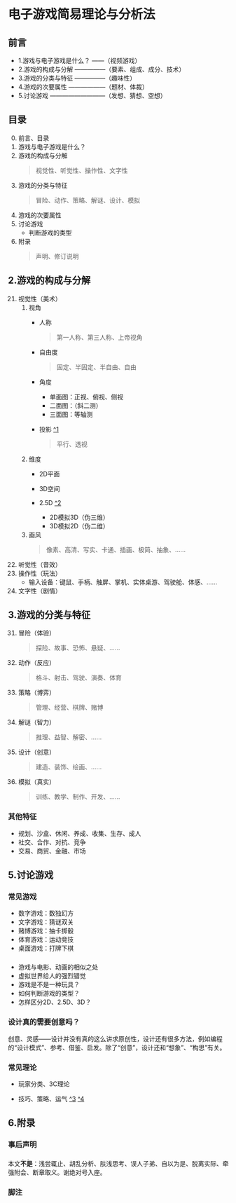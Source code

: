 
# 电子游戏简易理论与分析法

## 前言
- 1.游戏与电子游戏是什么？ ——（视频游戏）
- 2.游戏的构成与分解   —————（要素、组成、成分、技术）
- 3.游戏的分类与特征   —————（趣味性）
- 4.游戏的次要属性   ——————（题材、体裁）
- 5.讨论游戏     —————————（发想、猜想、空想）


## 目录
0. 前言、目录
1. 游戏与电子游戏是什么？ 
2. 游戏的构成与分解
    >视觉性、听觉性、操作性、文字性
3. 游戏的分类与特征
    >冒险、动作、策略、解谜、设计、模拟
4. 游戏的次要属性
5. 讨论游戏
    - 判断游戏的类型
6. 附录
    >声明、修订说明


## 2.游戏的构成与分解
21. 视觉性（美术）
    1. 视角
        - 人称
            >第一人称、第三人称、上帝视角
        - 自由度
            >固定、半固定、半自由、自由
        - 角度
            - 单面图：正视、俯视、侧视
            - 二面图：（斜二测）
            - 三面图：等轴测
        - 投影 [ ^1]
            >平行、透视
            
            [ ^1]:https://zh.wikipedia.org/zh-cn/三维投影
    2. 维度
        - 2D平面
        - 3D空间
        - 2.5D [ ^2]
            - 2D模拟3D（伪三维）
            - 3D模拟2D（伪二维）
            
            [ ^2]:https://zh.wikipedia.org/zh-cn/偽三維
    3. 画风
        >像素、高清、写实、卡通、插画、极简、抽象、……
22. 听觉性（音效）
23. 操作性（玩法）
    - 输入设备：键鼠、手柄、触屏、掌机、实体桌游、驾驶舱、体感、……
24. 文字性（剧情）


## 3.游戏的分类与特征
31. 冒险（体验）
    >探险、故事、恐怖、悬疑、……
32. 动作（反应）
    >格斗、射击、驾驶、演奏、体育
33. 策略（博弈）
    >管理、经营、棋牌、赌博
34. 解谜（智力）
    >推理、益智、解密、……
35. 设计（创意）
    >建造、装饰、绘画、……
36. 模拟（真实）
    >训练、教学、制作、开发、……

### 其他特征
- 规划、沙盒、休闲、养成、收集、生存、成人
- 社交、合作、对抗、竞争
- 交易、商贸、金融、市场


## 5.讨论游戏
### 常见游戏
- 数字游戏：数独幻方
- 文字游戏：猜谜双关
- 赌博游戏：抽卡掷骰
- 体育游戏：运动竞技
- 桌面游戏：打牌下棋 

### 
- 游戏与电影、动画的相似之处
- 虚拟世界给人的强烈错觉
- 游戏是不是一种玩具？
- 如何判断游戏的类型？
- 怎样区分2D、2.5D、3D？

### 设计真的需要创意吗？
创意、灵感——设计并没有真的这么讲求原创性，设计还有很多方法，例如编程的“设计模式”、参考、借鉴、启发。除了“创意”，设计还和“想象”、“构思”有关。

### 常见理论
- 玩家分类、3C理论
- 技巧、策略、运气 [ ^3] [ ^4]

    [ ^3]:https://zh.wikipedia.org/zh-cn/游戏#技巧、策略及運氣
    [ ^4]:/www.gcores.com/articles/140147


## 6.附录
### 事后声明
本文<ruby>**不是**<rp>(</rp><rt>。。</rt><rp>)</rp></ruby>：浅尝辄止、胡乱分析、肤浅思考、误人子弟、自以为是、脱离实际、牵强附会、断章取义。谢绝对号入座。

### 脚注
